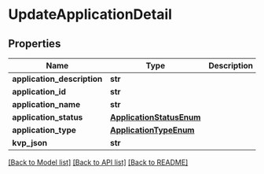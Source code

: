 # UpdateApplicationDetail

## Properties
Name | Type | Description | Notes
------------ | ------------- | ------------- | -------------
**application_description** | **str** |  | [optional] 
**application_id** | **str** |  | [optional] 
**application_name** | **str** |  | [optional] 
**application_status** | [**ApplicationStatusEnum**](ApplicationStatusEnum.md) |  | [optional] 
**application_type** | [**ApplicationTypeEnum**](ApplicationTypeEnum.md) |  | [optional] 
**kvp_json** | **str** |  | [optional] 

[[Back to Model list]](../README.md#documentation-for-models) [[Back to API list]](../README.md#documentation-for-api-endpoints) [[Back to README]](../README.md)


